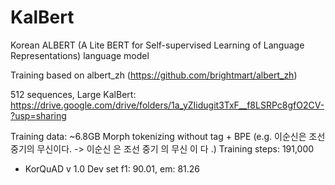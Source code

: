 # KalBert
Korean ALBERT (A Lite BERT for Self-supervised Learning of Language Representations) language model

Training based on albert_zh (https://github.com/brightmart/albert_zh)

512 sequences, Large KalBert:
https://drive.google.com/drive/folders/1a_yZIidugit3TxF__f8LSRPc8gfO2CV-?usp=sharing

Training data: ~6.8GB
Morph tokenizing without tag + BPE (e.g. 이순신은 조선 중기의 무신이다. -> 이순신 은 조선 중기 의 무신 이 다 .)
Training steps: 191,000

* KorQuAD v 1.0 Dev set
f1: 90.01, em: 81.26

